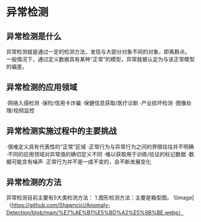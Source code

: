 # 异常检测
## 异常检测是什么
异常检测就是通过一定的检测方法，发现与大部分对象不同的对象，即离群点。
一般情况下，通过定义数据具有某种“正常”的模型，异常就被认定为与该正常模型的偏差。

## 异常检测的应用领域
  ·网络入侵检测
  ·保险/信用卡诈骗
  ·保健信息获取/医疗诊断
  ·产业损坏检测
  ·图像处理/视频监控

## 异常检测实施过程中的主要挑战
  ·很难定义具有代表性的“正常”区域
  ·正常行为与异常行为之间的界限往往并不明确
  ·不同的应用领域对异常值的确切定义不同
  ·难以获取用于训练/验证的标记数据
  ·数据可能含有噪声
  ·正常行为并不是一成不变的，会不断发展变化
  
  ## 异常检测的方法
  异常检测目前主要有5大类检测方法：
  1.图形检测方法：主要是箱型图。
   ![image]（https://github.com/Shawncici/Anomaly-Detection/blob/main/%E7%AE%B1%E5%BD%A2%E5%9B%BE.webp）
